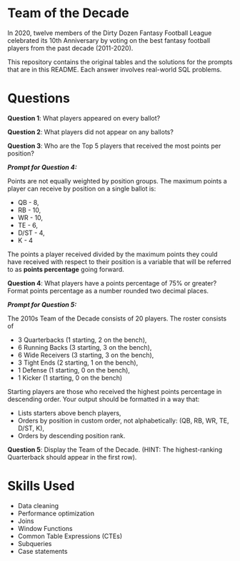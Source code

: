 # Team of the Decade
In 2020, twelve members of the Dirty Dozen Fantasy Football League celebrated its 10th Anniversary by voting on the best fantasy football players from the past decade (2011-2020).

This repository contains the original tables and the solutions for the prompts that are in this README. Each answer involves real-world SQL problems.

# Questions
**Question 1**: What players appeared on every ballot?

**Question 2**: What players did not appear on any ballots?

**Question 3**: Who are the Top 5 players that received the most points per position?

**_Prompt for Question 4:_**

Points are not equally weighted by position groups. The maximum points a player can receive by position on a single ballot is:
- QB - 8,
- RB - 10,
- WR - 10,
- TE - 6,
- D/ST - 4,
- K - 4

The points a player received divided by the maximum points they could have received with respect to their position is a variable that will be referred to as **points percentage** going forward.

**Question 4**: What players have a points percentage of 75% or greater? Format points percentage as a number rounded two decimal places.

**_Prompt for Question 5:_**

The 2010s Team of the Decade consists of 20 players. The roster consists of 
- 3 Quarterbacks (1 starting, 2 on the bench),
- 6 Running Backs (3 starting, 3 on the bench),
- 6 Wide Receivers (3 starting, 3 on the bench),
- 3 Tight Ends (2 starting, 1 on the bench),
- 1 Defense (1 starting, 0 on the bench),
- 1 Kicker (1 starting, 0 on the bench)

Starting players are those who received the highest points percentage in descending order. Your output should be formatted in a way that:
- Lists starters above bench players,
- Orders by position in custom order, not alphabetically: (QB, RB, WR, TE, D/ST, K),
- Orders by descending position rank.

**Question 5**: Display the Team of the Decade. (HINT: The highest-ranking Quarterback should appear in the first row).

# Skills Used
- Data cleaning
- Performance optimization
- Joins
- Window Functions
- Common Table Expressions (CTEs)
- Subqueries
- Case statements
